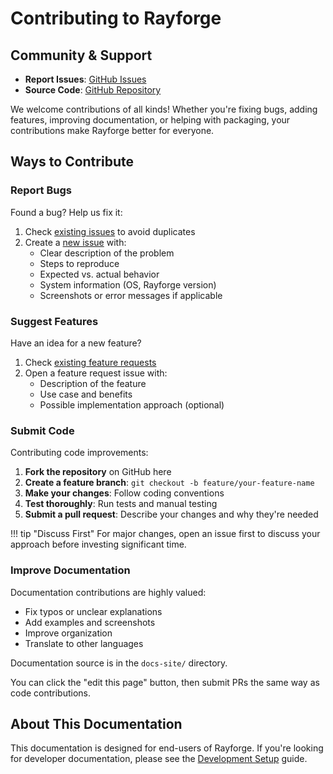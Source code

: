# Contributing to Rayforge


## Community & Support

- **Report Issues**: [GitHub Issues](https://github.com/barebaric/rayforge/issues)
- **Source Code**: [GitHub Repository](https://github.com/barebaric/rayforge)


We welcome contributions of all kinds! Whether you're fixing bugs, adding features, improving documentation, or helping with packaging, your contributions make Rayforge better for everyone.

## Ways to Contribute

### Report Bugs

Found a bug? Help us fix it:

1. Check [existing issues](https://github.com/barebaric/rayforge/issues) to avoid duplicates
2. Create a [new issue](https://github.com/barebaric/rayforge/issues/new) with:
   - Clear description of the problem
   - Steps to reproduce
   - Expected vs. actual behavior
   - System information (OS, Rayforge version)
   - Screenshots or error messages if applicable

### Suggest Features

Have an idea for a new feature?

1. Check [existing feature requests](https://github.com/barebaric/rayforge/issues?q=is%3Aissue+label%3Aenhancement)
2. Open a feature request issue with:
   - Description of the feature
   - Use case and benefits
   - Possible implementation approach (optional)

### Submit Code

Contributing code improvements:

1. **Fork the repository** on GitHub here 
2. **Create a feature branch**: `git checkout -b feature/your-feature-name`
3. **Make your changes**: Follow coding conventions
5. **Test thoroughly**: Run tests and manual testing
6. **Submit a pull request**: Describe your changes and why they're needed

!!! tip "Discuss First"
    For major changes, open an issue first to discuss your approach before investing significant time.

### Improve Documentation

Documentation contributions are highly valued:

- Fix typos or unclear explanations
- Add examples and screenshots
- Improve organization
- Translate to other languages

Documentation source is in the `docs-site/` directory. 

You can click the "edit this page" button, then submit PRs the same way as
code contributions.

## About This Documentation

This documentation is designed for end-users of Rayforge. If you're looking for developer documentation, please see the [Development Setup](development.md) guide.
